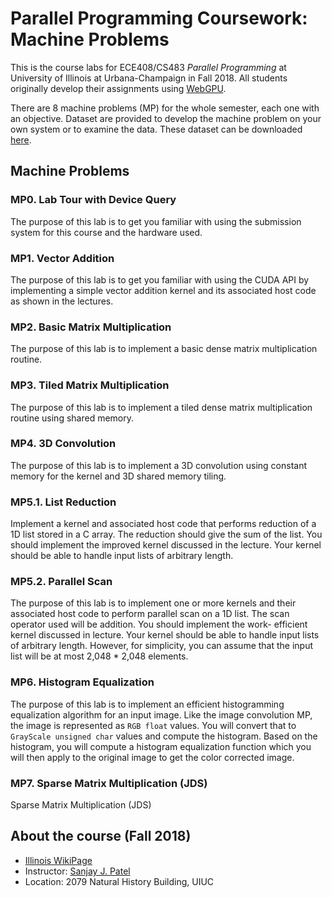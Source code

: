 # Parallel Programming Coursework: Machine Problems

This is the course labs for ECE408/CS483 *Parallel Programming* at University of Illinois at Urbana-Champaign in Fall 2018. All students originally develop their assignments using [WebGPU](https://www.webgpu.net).

There are 8 machine problems (MP) for the whole semester, each one with an objective. Dataset are provided to develop the machine problem on your own system or to examine the data. These dataset can be downloaded [here](https://drive.google.com/open?id=1wshhMhg5Kcg6BvIG14r1AQjgaipIi4vX).

## Machine Problems

### MP0. Lab Tour with Device Query
The purpose of this lab is to get you familiar with using the submission system for this course and the hardware used.

### MP1. Vector Addition
The purpose of this lab is to get you familiar with using the CUDA API by implementing a simple vector addition kernel and its associated host code as shown in the lectures.

### MP2. Basic Matrix Multiplication
The purpose of this lab is to implement a basic dense matrix multiplication routine.

### MP3. Tiled Matrix Multiplication
The purpose of this lab is to implement a tiled dense matrix multiplication routine using shared memory.

### MP4. 3D Convolution
The purpose of this lab is to implement a 3D convolution using constant memory for the kernel and 3D shared memory tiling.

### MP5.1. List Reduction
Implement a kernel and associated host code that performs reduction of a 1D list stored in a C array. The reduction should give the sum of the list. You should implement the improved kernel discussed in the lecture. Your kernel should be able to handle input lists of arbitrary length.

### MP5.2. Parallel Scan
The purpose of this lab is to implement one or more kernels and their associated host code to perform parallel scan on a 1D list. The scan operator used will be addition. You should implement the work- efficient kernel discussed in lecture. Your kernel should be able to handle input lists of arbitrary length. However, for simplicity, you can assume that the input list will be at most 2,048 * 2,048 elements.

### MP6. Histogram Equalization
The purpose of this lab is to implement an efficient histogramming equalization algorithm for an input image. Like the image convolution MP, the image is represented as `RGB float` values. You will convert that to `GrayScale unsigned char` values and compute the histogram. Based on the histogram, you will compute a histogram equalization function which you will then apply to the original image to get the color corrected image.

### MP7. Sparse Matrix Multiplication (JDS)
Sparse Matrix Multiplication (JDS)

## About the course (Fall 2018)
- [Illinois WikiPage](https://wiki.illinois.edu/wiki/display/ECE408/ECE408F18+Home)
- Instructor: [Sanjay J. Patel](https://ece.illinois.edu/directory/profile/sjp)
- Location: 2079 Natural History Building, UIUC
